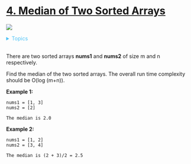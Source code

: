 # [4. Median of Two Sorted Arrays](https://leetcode.com/problems/median-of-two-sorted-arrays/description/)

![](https://img.shields.io/badge/Difficulty-Hard-red.svg)

<details>
<summary style="color:#4FC3F7">Topics</summary>

* [`Array`](https://leetcode.com/tag/array/)
* [`Binary Search`](https://leetcode.com/tag/binary-search/)
* [`Divide and Conquer`](https://leetcode.com/tag/divide-and-conquer/)

</details>
<br />


There are two sorted arrays **nums1** and **nums2** of size m and n respectively.

Find the median of the two sorted arrays. The overall run time complexity should be O(log (m+n)).

**Example 1:**

    nums1 = [1, 3]
    nums2 = [2]

    The median is 2.0

**Example 2:**

    nums1 = [1, 2]
    nums2 = [3, 4]

    The median is (2 + 3)/2 = 2.5